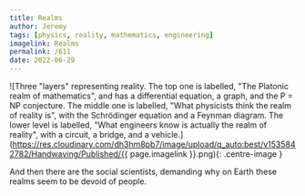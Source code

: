```yaml
---
title: Realms
author: Jeremy
tags: [physics, reality, mathematics, engineering]
imagelink: Realms
permalink: /611
date: 2022-06-29
---
```


![Three "layers" representing reality. The top one is labelled, "The Platonic realm of mathematics", and has a differential equation, a graph, and the P = NP conjecture. The middle one is labelled, "What physicists think the realm of reality is", with the Schrödinger equation and a Feynman diagram. The lower level is labelled, "What engineers know is actually the realm of reality", with a circuit, a bridge, and a vehicle.](https://res.cloudinary.com/dh3hm8pb7/image/upload/q_auto:best/v1535842782/Handwaving/Published/{{ page.imagelink }}.png){: .centre-image }

And then there are the social scientists, demanding why on Earth these realms seem to be devoid of people.
